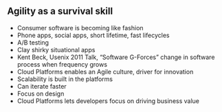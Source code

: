 ## Agility as a survival skill

- Consumer software is becoming like fashion
- Phone apps, social apps, short lifetime, fast lifecycles
- A/B testing
- Clay shirky situational apps
- Kent Beck, Usenix 2011 Talk, “Software G-Forces” change in software process when frequency grows
- Cloud Platforms enables an Agile culture, driver for innovation
- Scalability is built in the platforms
- Can iterate faster
- Focus on design
- Cloud Platforms lets developers focus on driving business value